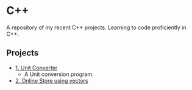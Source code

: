 # C++
A repository of my recent C++ projects. Learning to code proficiently in C++.

## Projects
- [1. Unit Converter](unit-converter)
	- A Unit conversion program.
- [2. Online Store using vectors](vectors-online-store)